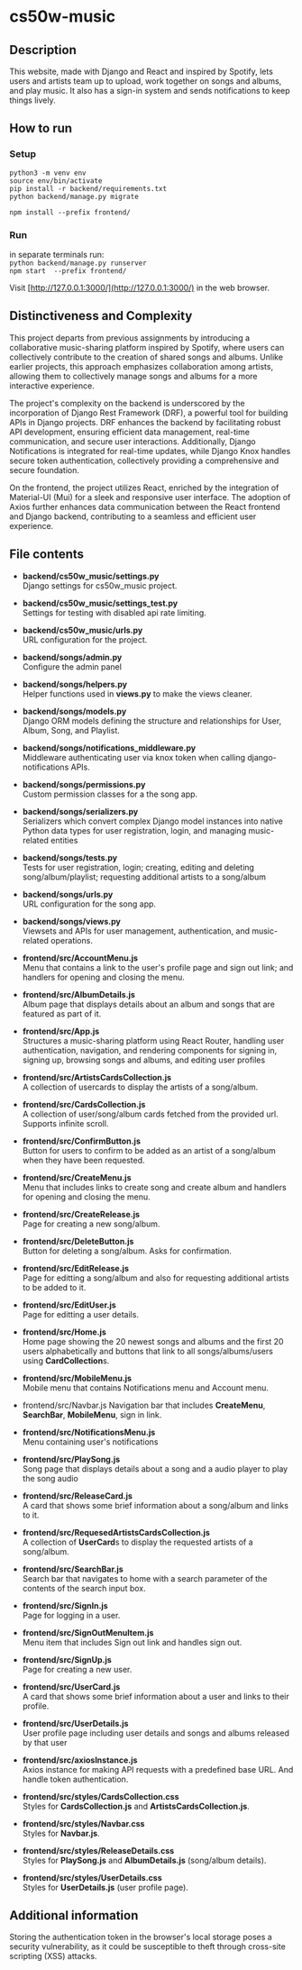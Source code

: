 # cs50w-music

## Description
This website, made with Django and React and inspired by Spotify, lets users and artists team up to upload, work together on songs and albums, and play music. It also has a sign-in system and sends notifications to keep things lively.

## How to run
### Setup
`python3 -m venv env`  
`source env/bin/activate`  
`pip install -r backend/requirements.txt`  
`python backend/manage.py migrate`  

`npm install --prefix frontend/`

### Run
in separate terminals run:  
`python backend/manage.py runserver`  
`npm start  --prefix frontend/`

Visit [http://127.0.0.1:3000/](http://127.0.0.1:3000/) in the web browser.

## Distinctiveness and Complexity

This project departs from previous assignments by introducing a collaborative music-sharing platform inspired by Spotify, where users can collectively contribute to the creation of shared songs and albums. Unlike earlier projects, this approach emphasizes collaboration among artists, allowing them to collectively manage songs and albums for a more interactive experience.

The project's complexity on the backend is underscored by the incorporation of Django Rest Framework (DRF), a powerful tool for building APIs in Django projects. DRF enhances the backend by facilitating robust API development, ensuring efficient data management, real-time communication, and secure user interactions. Additionally, Django Notifications is integrated for real-time updates, while Django Knox handles secure token authentication, collectively providing a comprehensive and secure foundation.

On the frontend, the project utilizes React, enriched by the integration of Material-UI (Mui) for a sleek and responsive user interface. The adoption of Axios further enhances data communication between the React frontend and Django backend, contributing to a seamless and efficient user experience.


## File contents

* **backend/cs50w_music/settings.py**  
Django settings for cs50w_music project.

* **backend/cs50w_music/settings_test.py**  
Settings for testing with disabled api rate limiting.

* **backend/cs50w_music/urls.py**  
URL configuration for the project.

* **backend/songs/admin.py**  
Configure the admin panel

* **backend/songs/helpers.py**  
Helper functions used in **views.py** to make the views cleaner.

* **backend/songs/models.py**  
Django ORM models defining the structure and relationships for User, Album, Song, and Playlist.

* **backend/songs/notifications_middleware.py**  
Middleware authenticating user via knox token when calling django-notifications APIs.

* **backend/songs/permissions.py**  
Custom permission classes for a the song app.

* **backend/songs/serializers.py**  
Serializers which convert complex Django model instances into native Python data types for user registration, login, and managing music-related entities

* **backend/songs/tests.py**  
Tests for user registration, login;
creating, editing and deleting song/album/playlist; 
requesting additional artists to a song/album

* **backend/songs/urls.py**  
URL configuration for the song app.

* **backend/songs/views.py**  
Viewsets and APIs for user management, authentication, and music-related operations.


* **frontend/src/AccountMenu.js**  
Menu that contains a link to the user's profile page and sign out link; and handlers for opening and closing the menu.

* **frontend/src/AlbumDetails.js**  
Album page that displays details about an album and songs that are featured as part of it.

* **frontend/src/App.js**  
Structures a music-sharing platform using React Router, handling user authentication, navigation, and rendering components for signing in, signing up, browsing songs and albums, and editing user profiles

* **frontend/src/ArtistsCardsCollection.js**  
A collection of usercards to display the artists of a song/album.

* **frontend/src/CardsCollection.js**  
A collection of user/song/album cards fetched from the provided url. Supports infinite scroll.

* **frontend/src/ConfirmButton.js**  
Button for users to confirm to be added as an artist of a song/album when they have been requested.

* **frontend/src/CreateMenu.js**  
Menu that includes links to create song and create album and handlers for opening and closing the menu.

* **frontend/src/CreateRelease.js**  
Page for creating a new song/album.

* **frontend/src/DeleteButton.js**  
Button for deleting a song/album. Asks for confirmation.

* **frontend/src/EditRelease.js**  
Page for editting a song/album and also for requesting additional artists to be added to it.

* **frontend/src/EditUser.js**  
Page for editting a user details.

* **frontend/src/Home.js**  
Home page showing the 20 newest songs and albums and the first 20 users alphabetically and buttons that link to all songs/albums/users using **CardCollection**s.

* **frontend/src/MobileMenu.js**  
Mobile menu that contains Notifications menu and Account menu.

* frontend/src/Navbar.js
Navigation bar that includes **CreateMenu**, **SearchBar**, **MobileMenu**, sign in link.

* **frontend/src/NotificationsMenu.js**  
Menu containing user's notifications

* **frontend/src/PlaySong.js**  
Song page that displays details about a song and a audio player to play the song audio

* **frontend/src/ReleaseCard.js**  
A card that shows some brief information about a song/album and links to it.

* **frontend/src/RequesedArtistsCardsCollection.js**  
A collection of **UserCard**s to display the requested artists of a song/album.

* **frontend/src/SearchBar.js**  
Search bar that navigates to home with a search parameter of the contents of the search input box.

* **frontend/src/SignIn.js**  
Page for logging in a user.

* **frontend/src/SignOutMenuItem.js**  
Menu item that includes Sign out link and handles sign out.

* **frontend/src/SignUp.js**  
Page for creating a new user.

* **frontend/src/UserCard.js**  
A card that shows some brief information about a user and links to their profile.

* **frontend/src/UserDetails.js**  
User profile page including user details and songs and albums released by that user

* **frontend/src/axiosInstance.js**  
Axios instance for making API requests with a predefined base URL. And handle token authentication.


* **frontend/src/styles/CardsCollection.css**  
Styles for **CardsCollection.js** and **ArtistsCardsCollection.js**.

* **frontend/src/styles/Navbar.css**  
Styles for **Navbar.js**.

* **frontend/src/styles/ReleaseDetails.css**  
Styles for **PlaySong.js** and **AlbumDetails.js** (song/album details).

* **frontend/src/styles/UserDetails.css**  
Styles for **UserDetails.js** (user profile page).


## Additional information
Storing the authentication token in the browser's local storage poses a security vulnerability, as it could be susceptible to theft through cross-site scripting (XSS) attacks.